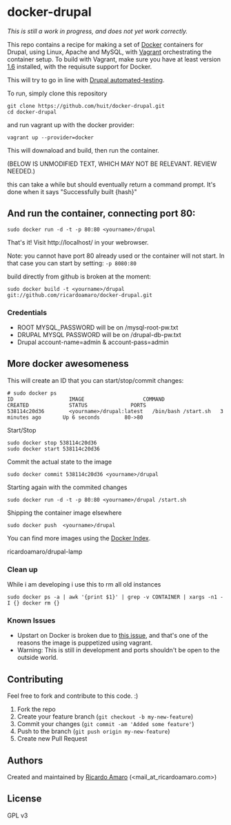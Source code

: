 docker-drupal
=============

*This is still a work in progress, and does not yet work correctly.*

This repo contains a recipe for making a set of [Docker](http://docker.io) containers for Drupal, using Linux, Apache and MySQL, with [Vagrant](http://vagrantup.com) orchestrating the container setup.
To build with Vagrant, make sure you have at least version [1.6](http://www.vagrantup.com/downloads.html) installed, with the requisute support for Docker. 

This will try to go in line with [Drupal automated-testing](https://drupal.org/automated-testing).

To run, simply clone this repository 
```
git clone https://github.com/huit/docker-drupal.git
cd docker-drupal
```

and run vagrant up with the docker provider:
```
vagrant up --provider=docker
```

This will downaload and build, then run the container. 


(BELOW IS UNMODIFIED TEXT, WHICH MAY NOT BE RELEVANT. REVIEW NEEDED.)

this can take a while but should eventually return a command prompt. It's done when it says "Successfully built {hash}"

## And run the container, connecting port 80:
```
sudo docker run -d -t -p 80:80 <yourname>/drupal
```
That's it!
Visit http://localhost/ in your webrowser. 

Note: you cannot have port 80 already used or the container will not start.
In that case you can start by setting: `-p 8080:80`

build directly from github is broken at the moment:
```
sudo docker build -t <yourname>/drupal git://github.com/ricardoamaro/docker-drupal.git
```


### Credentials

* ROOT   MYSQL_PASSWORD will be on /mysql-root-pw.txt
* DRUPAL MYSQL PASSWORD will be on /drupal-db-pw.txt
* Drupal account-name=admin & account-pass=admin


## More docker awesomeness

This will create an ID that you can start/stop/commit changes:
```
# sudo docker ps
ID                  IMAGE                   COMMAND               CREATED             STATUS              PORTS
538114c20d36        <yourname>/drupal:latest   /bin/bash /start.sh   3 minutes ago       Up 6 seconds        80->80  
```

Start/Stop
```
sudo docker stop 538114c20d36
sudo docker start 538114c20d36
```

Commit the actual state to the image
```
sudo docker commit 538114c20d36 <yourname>/drupal
```

Starting again with the commited changes
```
sudo docker run -d -t -p 80:80 <yourname>/drupal /start.sh
```

Shipping the container image elsewhere 
```
sudo docker push  <yourname>/drupal
```

You can find more images using the [Docker Index][docker_index].

ricardoamaro/drupal-lamp

### Clean up
While i am developing i use this to rm all old instances
```
sudo docker ps -a | awk '{print $1}' | grep -v CONTAINER | xargs -n1 -I {} docker rm {}
``` 

### Known Issues
* Upstart on Docker is broken due to [this issue][docker_upstart_issue], and that's one of the reasons the image is puppetized using vagrant.
* Warning: This is still in development and ports shouldn't be open to the outside world.


## Contributing
Feel free to fork and contribute to this code. :)

1. Fork the repo
2. Create your feature branch (`git checkout -b my-new-feature`)
3. Commit your changes (`git commit -am 'Added some feature'`)
4. Push to the branch (`git push origin my-new-feature`)
5. Create new Pull Request

## Authors

Created and maintained by [Ricardo Amaro][author] (<mail_at_ricardoamaro.com>)

## License
GPL v3

[author]:                 https://github.com/ricardoamaro
[docker_upstart_issue]:   https://github.com/dotcloud/docker/issues/223
[docker_index]:           https://index.docker.io/

